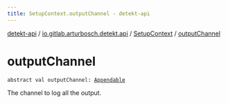 ```yaml
---
title: SetupContext.outputChannel - detekt-api
---
```


[detekt-api](../../index.html) / [io.gitlab.arturbosch.detekt.api](../index.html) / [SetupContext](index.html) / [outputChannel](./output-channel.html)

# outputChannel

`abstract val outputChannel: `[`Appendable`](https://kotlinlang.org/api/latest/jvm/stdlib/kotlin.text/-appendable/index.html)

The channel to log all the output.

